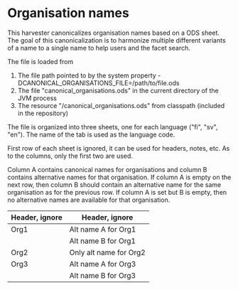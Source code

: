 # Organisation names

This harvester canonicalizes organisation names based on a ODS sheet. The goal of this canonicalization is to harmonize multiple different variants of a name to a single name to help users and the facet search.

The file is loaded from
1. The file path pointed to by the system property -DCANONICAL_ORGANISATIONS_FILE=/path/to/file.ods
2. The file "canonical_organisations.ods" in the current directory of the JVM process
3. The resource "/canonical_organisations.ods" from classpath (included in the repository)

The file is organized into three sheets, one for each language ("fi", "sv", "en"). The name of the tab is used as the language code. 

First row of each sheet is ignored, it can be used for headers, notes, etc. As to the columns, only the first two are used.

Column A contains canonical names for organisations and column B contains alternative names for that organisation. If column A is empty on the next row, then column B should contain an alternative name for the same organisation as for the previous row. If column A is set but B is empty, then no alternative names are available for that organisation.

| Header, ignore  | Header, ignore         |
|-----------------|------------------------|
| Org1            | Alt name A for Org1    |
|                 | Alt name B for Org1    |
| Org2            | Only alt name for Org2 |
| Org3            | Alt name A for Org3    |
|                 | Alt name B for Org3    |
